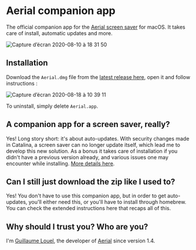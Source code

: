 # Aerial companion app

The official companion app for the [Aerial screen saver](https://github.com/JohnCoates/Aerial/) for macOS. It takes care of install, automatic updates and more.

![Capture d’écran 2020-08-10 à 18 31 50](https://user-images.githubusercontent.com/37544189/89806761-d915f300-db37-11ea-8356-bb01b83bed9f.png)


## Installation

Download the `Aerial.dmg` file from the [latest release here](https://github.com/glouel/AerialUpdater/releases), open it and follow instructions : 

![Capture d’écran 2020-08-18 à 10 39 11](https://user-images.githubusercontent.com/37544189/90490774-53013a00-e13f-11ea-8161-65f26c9c9100.jpg)

To uninstall, simply delete `Aerial.app`. 

## A companion app for a screen saver, really?

Yes! Long story short: it's about auto-updates. With security changes made in Catalina, a screen saver can no longer update itself, which lead me to develop this new solution. As a bonus it takes care of installation if you didn't have a previous version already, and various issues one may encounter while installing. [More details here](https://github.com/JohnCoates/Aerial/blob/master/Documentation/Installation.md).

## Can I still just download the zip like I used to?

Yes! You don't have to use this companion app, but in order to get auto-updates, you'll either need this, or you'll have to install through homebrew. You can check the extended instructions here that recaps all of this.

## Why should I trust you? Who are you?

I'm [Guillaume Louel](https://github.com/glouel), the developer of [Aerial](https://github.com/JohnCoates/Aerial/) since version 1.4. 
